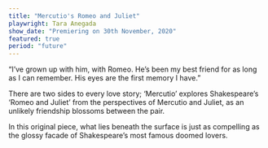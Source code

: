 ```yaml
---
title: "Mercutio's Romeo and Juliet"
playwright: Tara Anegada
show_date: "Premiering on 30th November, 2020"
featured: true 
period: "future"
---
```


“I’ve grown up with him, with Romeo. He’s been my best friend for as long as I can remember. His eyes are the first memory I have.”

There are two sides to every love story; ‘Mercutio’ explores Shakespeare’s ‘Romeo and Juliet’ from the perspectives of Mercutio and Juliet, as an unlikely friendship blossoms between the pair. 

In this original piece, what lies beneath the surface is just as compelling as the glossy facade of Shakespeare’s most famous doomed lovers.

